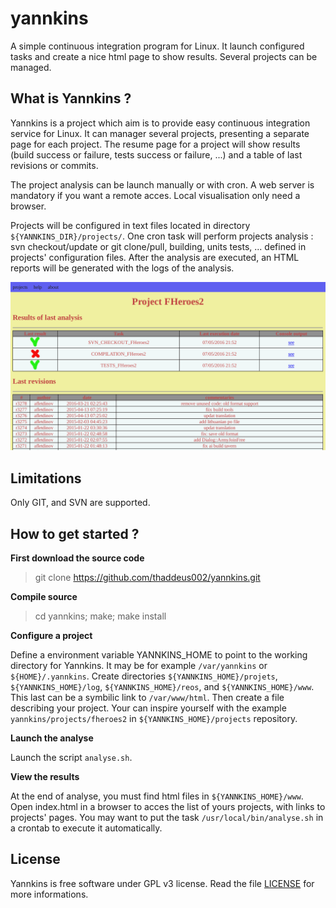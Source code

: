 # yannkins

A simple continuous integration program for Linux. It launch configured tasks and create a nice html page to show results. Several projects can be managed.

## What is Yannkins ?

Yannkins is a project which aim is to provide easy continuous integration service for Linux. It can manager several projects, presenting a separate page for each project.
The resume page for a project will show results (build success or failure, tests success or failure, ...) and a table of last revisions or commits.

The project analysis can be launch manually or with cron. A web server is mandatory if you want a remote acces. Local visualisation only need a browser.

Projects will be configured in text files located in directory `${YANNKINS_DIR}/projects/`.
One cron task will perform projects analysis : svn checkout/update or git clone/pull, building, units tests, ... defined in projects' configuration files. After the analysis are executed, an HTML reports will be generated with the logs of the analysis. 

![screenshot](assets/yannkins_screenshot.png)

## Limitations

Only GIT, and SVN are supported.

## How to get started ?

**First download the source code**

> git clone https://github.com/thaddeus002/yannkins.git

**Compile source**

> cd yannkins; make; make install

**Configure a project**

Define a environment variable YANNKINS_HOME to point to the working directory for Yannkins. It may be for example `/var/yannkins` or `${HOME}/.yannkins`.
Create directories `${YANNKINS_HOME}/projets`, `${YANNKINS_HOME}/log`, `${YANNKINS_HOME}/reos`, and `${YANNKINS_HOME}/www`. This last can be a symbilic link to `/var/www/html`.
Then create a file describing your project. Your can inspire yourself with the example `yannkins/projects/fheroes2` in `${YANNKINS_HOME}/projects` repository.

**Launch the analyse**

Launch the script `analyse.sh`.

**View the results**

At the end of analyse, you must find html files in `${YANNKINS_HOME}/www`. Open index.html in a browser to acces the list of yours projects, with links to projects' pages.
You may want to put the task `/usr/local/bin/analyse.sh` in a crontab to execute it automatically.

## License

Yannkins is free software under GPL v3 license. Read the file [LICENSE](LICENSE) for more informations.

